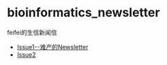 # bioinformatics_newsletter
feifei的生信新闻信

- [Issue1--难产的Newsletter](./docs/issue1.md)
- [Issue2](./docs/issue2.md)